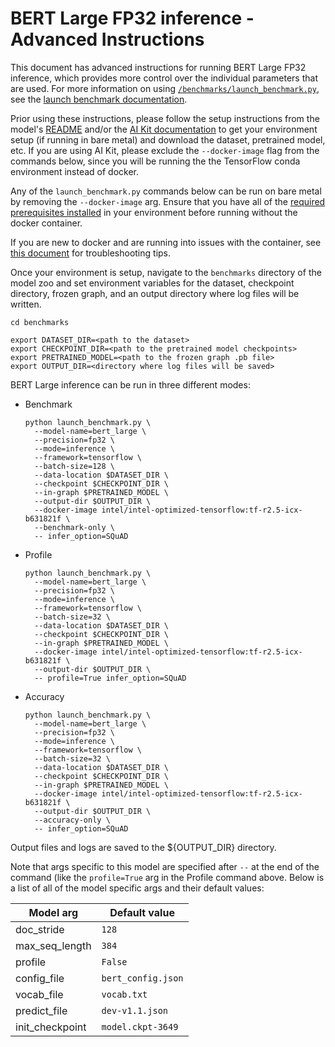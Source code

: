 <!--- 0. Title -->
<!-- This document is auto-generated using markdown fragments and the model-builder -->
<!-- To make changes to this doc, please change the fragments instead of modifying this doc directly -->
# BERT Large FP32 inference - Advanced Instructions

<!-- 10. Description -->
This document has advanced instructions for running BERT Large FP32
inference, which provides more control over the individual parameters that
are used. For more information on using [`/benchmarks/launch_benchmark.py`](/benchmarks/launch_benchmark.py),
see the [launch benchmark documentation](/docs/general/tensorflow/LaunchBenchmark.md).

Prior using these instructions, please follow the setup instructions from
the model's [README](README.md) and/or the
[AI Kit documentation](/docs/general/tensorflow/AIKit.md) to get your environment
setup (if running in bare metal) and download the dataset, pretrained model, etc.
If you are using AI Kit, please exclude the `--docker-image` flag from the
commands below, since you will be running the the TensorFlow conda environment
instead of docker.

<!-- 55. Docker arg -->
Any of the `launch_benchmark.py` commands below can be run on bare metal by
removing the `--docker-image` arg. Ensure that you have all of the
[required prerequisites installed](README.md#bare-metal) in your environment
before running without the docker container.

If you are new to docker and are running into issues with the container,
see [this document](/docs/general/docker.md) for troubleshooting tips.

<!-- 50. Launch benchmark instructions -->
Once your environment is setup, navigate to the `benchmarks` directory of
the model zoo and set environment variables for the dataset, checkpoint
directory, frozen graph, and an output directory where log files will be written.
```
cd benchmarks

export DATASET_DIR=<path to the dataset>
export CHECKPOINT_DIR=<path to the pretrained model checkpoints>
export PRETRAINED_MODEL=<path to the frozen graph .pb file>
export OUTPUT_DIR=<directory where log files will be saved>
```

BERT Large inference can be run in three different modes:

* Benchmark
  ```
  python launch_benchmark.py \
    --model-name=bert_large \
    --precision=fp32 \
    --mode=inference \
    --framework=tensorflow \
    --batch-size=128 \
    --data-location $DATASET_DIR \
    --checkpoint $CHECKPOINT_DIR \
    --in-graph $PRETRAINED_MODEL \
    --output-dir $OUTPUT_DIR \
    --docker-image intel/intel-optimized-tensorflow:tf-r2.5-icx-b631821f \
    --benchmark-only \
    -- infer_option=SQuAD
  ```
* Profile
  ```
  python launch_benchmark.py \
    --model-name=bert_large \
    --precision=fp32 \
    --mode=inference \
    --framework=tensorflow \
    --batch-size=32 \
    --data-location $DATASET_DIR \
    --checkpoint $CHECKPOINT_DIR \
    --in-graph $PRETRAINED_MODEL \
    --docker-image intel/intel-optimized-tensorflow:tf-r2.5-icx-b631821f \
    --output-dir $OUTPUT_DIR \
    -- profile=True infer_option=SQuAD
  ```
* Accuracy
  ```
  python launch_benchmark.py \
    --model-name=bert_large \
    --precision=fp32 \
    --mode=inference \
    --framework=tensorflow \
    --batch-size=32 \
    --data-location $DATASET_DIR \
    --checkpoint $CHECKPOINT_DIR \
    --in-graph $PRETRAINED_MODEL \
    --docker-image intel/intel-optimized-tensorflow:tf-r2.5-icx-b631821f \
    --output-dir $OUTPUT_DIR \
    --accuracy-only \
    -- infer_option=SQuAD
  ```

Output files and logs are saved to the ${OUTPUT_DIR} directory.

<!-- 70. Model args -->
Note that args specific to this model are specified after ` -- ` at
the end of the command (like the `profile=True` arg in the Profile
command above. Below is a list of all of the model specific args and
their default values:

| Model arg | Default value |
|-----------|---------------|
| doc_stride | `128` |
| max_seq_length | `384` |
| profile | `False` |
| config_file | `bert_config.json` |
| vocab_file | `vocab.txt` |
| predict_file | `dev-v1.1.json` |
| init_checkpoint | `model.ckpt-3649` |

